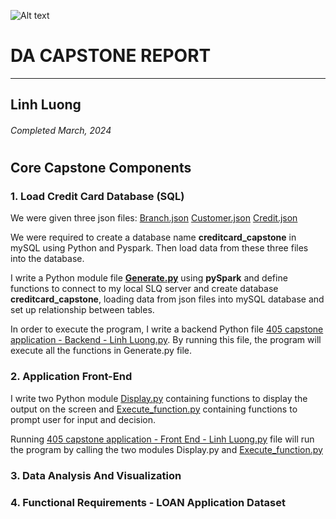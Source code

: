 ![Alt text](https://i.pinimg.com/originals/61/8c/22/618c2238c54db943fe85bc7aa2dde3ac.png)
# **DA CAPSTONE REPORT**
---
## Linh Luong
###### Completed March, 2024  
#
#
#
#
## Core Capstone Components
### 1. Load Credit Card Database (SQL)
We were given three json files:
[Branch.json](https://github.com/LinhLuong2809/405-Data-Analyst-Capstone-Project-/blob/main/405%20Capstone%20Python%20Application%20Development%20-%20Linh%20Luong/cdw_sapp_branch.json)
[Customer.json](https://github.com/LinhLuong2809/405-Data-Analyst-Capstone-Project-/blob/main/405%20Capstone%20Python%20Application%20Development%20-%20Linh%20Luong/cdw_sapp_custmer.json)
[Credit.json](https://github.com/LinhLuong2809/405-Data-Analyst-Capstone-Project-/blob/main/405%20Capstone%20Python%20Application%20Development%20-%20Linh%20Luong/cdw_sapp_credit.json)

We were required to create a database name **creditcard_capstone** in mySQL using Python and Pyspark. Then load data from these three files into the database.

I write a Python module file [**Generate.py**](https://github.com/LinhLuong2809/405-Data-Analyst-Capstone-Project-/blob/main/405%20Capstone%20Python%20Application%20Development%20-%20Linh%20Luong/Generate.py) using **pySpark** and define functions to connect to my local SLQ server and create database **creditcard_capstone**, loading data from json files into mySQL database and set up relationship between tables.

In order to execute the program, I write a backend Python file [405 capstone application - Backend - Linh Luong.py](https://github.com/LinhLuong2809/405-Data-Analyst-Capstone-Project-/blob/main/405%20Capstone%20Python%20Application%20Development%20-%20Linh%20Luong/405%20capstone%20application%20-%20Backend%20-%20Linh%20Luong.py). By running this file, the program will execute all the functions in Generate.py file.

### 2. Application Front-End
I write two Python module [Display.py](https://github.com/LinhLuong2809/405-Data-Analyst-Capstone-Project-/blob/main/405%20Capstone%20Python%20Application%20Development%20-%20Linh%20Luong/Display.py) containing functions to display the output on the screen and [Execute_function.py](https://github.com/LinhLuong2809/405-Data-Analyst-Capstone-Project-/blob/main/405%20Capstone%20Python%20Application%20Development%20-%20Linh%20Luong/Execute_function.py) containing functions to prompt user for input and decision. 

Running [405 capstone application - Front End - Linh Luong.py](https://github.com/LinhLuong2809/405-Data-Analyst-Capstone-Project-/blob/main/405%20Capstone%20Python%20Application%20Development%20-%20Linh%20Luong/405%20capstone%20application%20-%20Front%20End%20-%20Linh%20Luong.py) file will run the program by calling the two modules Display.py and [Execute_function.py]()
### 3. Data Analysis And Visualization

### 4. Functional Requirements - LOAN Application Dataset



